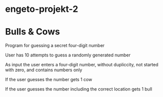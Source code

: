# engeto-projekt-2
# Bulls & Cows

Program for guessing a secret four-digit number

User has 10 attempts to guess a randomly generated number

As input the user enters a four-digit number, without dupliccity, not started with zero, and contains numbers only

If the user guesses the number gets 1 cow

If the user guesses the number including the correct location gets 1 bull
